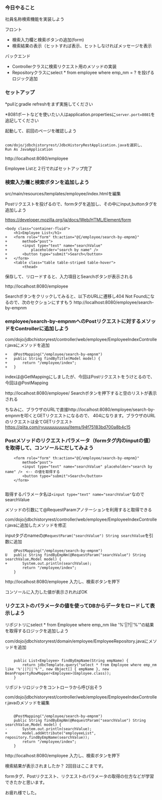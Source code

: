### 今日やること

社員名称検索機能を実装しよう

フロント
- 検索入力欄と検索ボタンの追加(form)
- 検索結果の表示（ヒットすれば表示、ヒットしなければメッセージを表示

バックエンド
- Controllerクラスに検索リクエスト用のメソッドの実装
- Repositoryクラスにselect * from employee where emp_nm = ? を投げるロジック追加

### セットアップ
*pullとgradle refreshをまず実施してください

*8081ポートなどを使いたい人はapplication.propertiesに`server.port=8081`を追記してください

起動して、前回のページを確認しよう
```

com/dojo/jdbchistoryrest/JdbcHistoryRestApplication.javaを選択し、
Run As JavaApplication
```
http://localhost:8080/employee

Employee Listと２行でればセットアップ完了

### 検索入力欄と検索ボタンを追加しよう

src/main/resources/templates/employee/index.htmlを編集

Postリクエストを投げるので、formタグを追加し、その中にinput,buttonタグを追加しよう

https://developer.mozilla.org/ja/docs/Web/HTML/Element/form

```
<body class="container-fluid">
	<h1>Employee List</h1>
+	<form role="form" th:action="@{/employee/search-by-empnm}"
+		method="post">
+		<input type="text" name="searchValue"
+			placeholder="search by name" />
+		<button type="submit">Search</button>
+	</form>
	<table class="table table-striped table-hover">
		<thead>
```

保存して、リロードすると、入力項目とSearchボタンが表示される

http://localhost:8080/employee

Searchボタンをクリックしてみると、以下のURLに遷移し404 Not Foundになるので、次のセクションにすすもう
http://localhost:8080/employee/search-by-empnm


### employee/search-by-empnmへのPostリクエストに対するメソッドをControllerに追加しよう

com/dojo/jdbchistoryrest/controller/web/employee/EmployeeIndexController.javaにメソッドを追加


```
+	@PostMapping("/employee/search-by-empnm")
+	public String findByTitle(Model model) {
+		return "/employee/index";
+	}
```

indexは@GetMappingにしましたが、今回はPostリクエストをうけとるので、今回は@PostMapping

http://localhost:8080/employee/
Searchボタンを押下すると空のリストが表示される

ちなみに、ブラウザのURLで直接http://localhost:8080/employee/search-by-empnmを叩くとGETリクエストになるので、
404になります。ブラウザのURLのリクエストは全てGETリクエスト
https://qiita.com/ryuuuuuuuuuu/items/94f75183bd700a8b4c15

###  Postメソッドのリクエストパラメータ（formタグ内のinputの値）を取得して、コンソールにだしてみよう


```
	<form role="form" th:action="@{/employee/search-by-empnm}"
		method="post">
		<input type="text" name="searchValue" placeholder="search by name" />　<-- の値を取得する
		<button type="submit">Search</button>
	</form>
	
```

取得するパラメータ名は`<input type="text" name="searchValue"`なのでsearchValue

メソッドの引数にて@RequestParamアノテーションを利用すると取得できる

com/dojo/jdbchistoryrest/controller/web/employee/EmployeeIndexController.javaに追加したメソッドを修正

inputタグのnameの`@RequestParam("searchValue") String searchValue`を引数に追加

```
	@PostMapping("/employee/search-by-empnm")
U	public String findByEmpNm(@RequestParam("searchValue") String searchValue,Model model) {
+		System.out.println(searchValue);
		return "/employee/index";
	}

```

http://localhost:8080/employee
入力し、検索ボタンを押下

コンソールに入力した値が表示されればOK

### リクエストのパラメータの値を使ってDBからデータをロードして表示しよう

リポジトリにselect * from Employee where emp_nm like '%'||?||'%'"の結果を取得するロジックを追加しよう

com/dojo/jdbchistoryrest/domain/employee/EmployeeRepository.javaにメソッドを追加

```

	public List<Employee> findByEmpName(String empName) {
		return jdbcTemplate.query("select * from Employee where emp_nm like '%'||?||'%'", new Object[] { empName }, new BeanPropertyRowMapper<Employee>(Employee.class));
	}

```

リポジトリロジックをコントローラから呼び出そう

com/dojo/jdbchistoryrest/controller/web/employee/EmployeeIndexController.javaのメソッドを編集

```

	@PostMapping("/employee/search-by-empnm")
	public String findByEmpNm(@RequestParam("searchValue") String searchValue,Model model) {
-		System.out.println(searchValue);
+		model.addAttribute("employeeList", repository.findByEmpName(searchValue));
		return "/employee/index";
	}

```

http://localhost:8080/employee
入力し、検索ボタンを押下

検索結果が表示されましたか？
2回目はここまです。

formタグ、Postリクエスト、リクエストのパラメータの取得の仕方などが学習できたかと思います。

お疲れ様でした。
